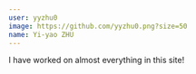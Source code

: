```yaml
---
user: yyzhu0
image: https://github.com/yyzhu0.png?size=50
name: Yi-yao ZHU
---
```

I have worked on almost everything in this site!
